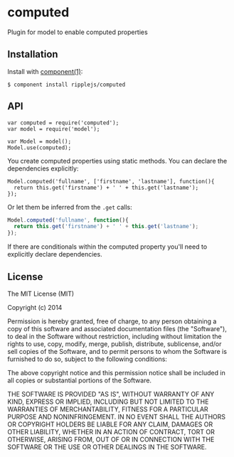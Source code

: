 
# computed

  Plugin for model to enable computed properties

## Installation

  Install with [component(1)](http://component.io):

    $ component install ripplejs/computed

## API

```
var computed = require('computed');
var model = require('model');

var Model = model();
Model.use(computed);
```

You create computed properties using static methods. You
can declare the dependencies explicitly:

```
Model.computed('fullname', ['firstname', 'lastname'], function(){
  return this.get('firstname') + ' ' + this.get('lastname');
});
```

Or let them be inferred from the `.get` calls:

```js
Model.computed('fullname', function(){
  return this.get('firstname') + ' ' + this.get('lastname');
});
```

If there are conditionals within the computed property you'll
need to explicitly declare dependencies.

## License

  The MIT License (MIT)

  Copyright (c) 2014 <copyright holders>

  Permission is hereby granted, free of charge, to any person obtaining a copy
  of this software and associated documentation files (the "Software"), to deal
  in the Software without restriction, including without limitation the rights
  to use, copy, modify, merge, publish, distribute, sublicense, and/or sell
  copies of the Software, and to permit persons to whom the Software is
  furnished to do so, subject to the following conditions:

  The above copyright notice and this permission notice shall be included in
  all copies or substantial portions of the Software.

  THE SOFTWARE IS PROVIDED "AS IS", WITHOUT WARRANTY OF ANY KIND, EXPRESS OR
  IMPLIED, INCLUDING BUT NOT LIMITED TO THE WARRANTIES OF MERCHANTABILITY,
  FITNESS FOR A PARTICULAR PURPOSE AND NONINFRINGEMENT. IN NO EVENT SHALL THE
  AUTHORS OR COPYRIGHT HOLDERS BE LIABLE FOR ANY CLAIM, DAMAGES OR OTHER
  LIABILITY, WHETHER IN AN ACTION OF CONTRACT, TORT OR OTHERWISE, ARISING FROM,
  OUT OF OR IN CONNECTION WITH THE SOFTWARE OR THE USE OR OTHER DEALINGS IN
  THE SOFTWARE.